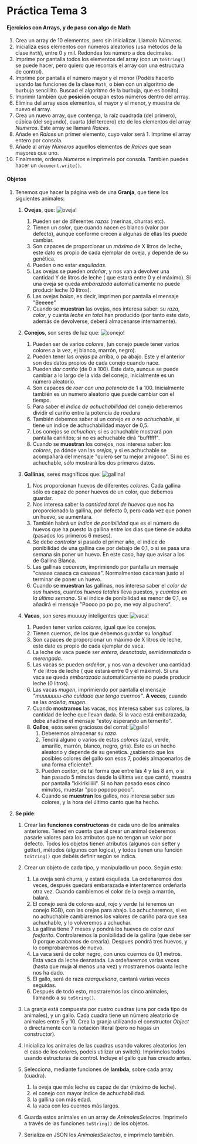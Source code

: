 # Práctica Tema 3

#### **Ejercicios con Arrays, y de paso con algo de Math**
   1. Crea un array de 10 elementos, pero sin inicializar. Llamalo *Números*.
   2. Inicializa esos elementos con números aleatorios (usa métodos de la clase `Math`), entre 0 y mil. Redondea los número a dos decimales.
   4. Imprime por pantalla todos los elementos del array (con un `toString()` se puede hacer, pero quiero que recorrais el array con una estructura de control).
   5. Imprime por pantalla el número mayor  y el menor (Podéis hacerlo usando las funciones de la clase `Math`, o bien con un algoritmo de burbuja sencillito. Buscad el algoritmo de la burbuja, que es bonito).
   6. Imprimir también qué **posición** ocupan estos números dentro del arrray.
   7. Elimina del array esos elementos, el mayor y el menor, y muestra de nuevo el array.
   8. Crea un nuevo array, que contenga, la raíz cuadrada (del primero), cúbica (del segundo), cuarta (del tercero) etc de los elementos del array *Numeros*. Este array se llamará *Raíces*.
   9. Añade en *Raíces* un primer elemento, cuyo valor será 1. Imprime el array entero por consola.
   10. Añade al array *Números* aquellos elementos de *Raíces* que sean mayores que uno.
   11. Finalmente, ordena *Numeros* e imprimelo por consola. Tambien puedes hacer un `document.write()`.


#### Objetos
   1. Tenemos que hacer la página web de una **Granja**, que tiene los siguientes animales:

       1.  **Ovejas**, que: ![oveja!](img/oveja.PNG)
            1. Pueden ser de diferentes *razas* (merinas, churras etc).
            2. Tienen un *color*, que cuando nacen es blanco (valor por defecto), aunque conforme crecen a algunas de ellas les puede cambiar.
            3. Son capaces de proporcionar un *máximo* de X litros de leche, este dato es propio de cada ejemplar de oveja, y depende de su genética. 
            4. Pueden o no estar *esquiladas*.
            5. Las ovejas se pueden *ordeñar*, y nos van a devolver una cantidad Y de litros de leche ( que estará entre 0 y el máximo). Si una oveja se queda *embarazada* automaticamente no puede producir leche (0 litros).
            6. Las ovejas *balan*, es decir, imprimen por pantalla el mensaje "Beeeee"
            7. Cuando se **muestran** las ovejas, nos interesa saber: su *raza*, *color*, y cuanta *leche en total* han producido (por tanto este dato, además de devolverse, deberá almacenarse internamente).

       2. **Conejos**, son seres de luz que: ![conejo!](img/conejo.PNG)
            1. Pueden ser de varios *colores*, (un conejo puede tener varios colores a la vez, ej blanco, marrón, negro).
            2. Pueden tener las *orejas* pa arriba, o pa abajo. Este y el anterior son dos datos propios de cada conejo cuando nace.
            3. Pueden *dar cariño* (de 0 a 100). Este dato, aunque se puede cambiar a lo largo de la vida del conejo, inicialmente es un número aleatorio.
            4. Son capaces de *roer con una potencia* de 1 a 100. Inicialmente también es un numero aleatorio que puede cambiar con el tiempo.
            5. Para saber el *índice de achuchabilidad* del conejo deberemos dividir el cariño entre la potencia de roedura
            6.  También debemos saber si un conejo *es o no achuchable*, si tiene un índice de achuchabilidad mayor de 0,5.
            7.  Los conejos se *achuchan*; si es achuchable mostrará pon pantalla cariñitos; si no es achuchable dirá "buffffff".
            8.  Cuando se **muestran** los conejos, nos interesa saber: los *colores*, pa dónde van las *orejas*, y si es achuchable se acompañará del mensaje "quiero ser tu mejor amigooo". Si no es achuchable, sólo mostrará los dos primeros datos.
   
       3. **Gallinas**, seres magníficos que: ![gallina!](img/gallina.jpg)
            1.  Nos proporcionan huevos de diferentes *colores*. Cada gallina sólo es capaz de poner huevos de un color, que debemos guardar. 
            2.  Nos interesa saber la *cantidad total de huevos* que nos ha proporcionado la gallina, por defecto 0, pero cada vez que ponen un huevo, se aumentara. 
            3.  También habrá un *índice de ponibilidad* que es el número de huevos que ha puesto la gallina entre los dias que tiene de adulta (pasados los primeros 6 meses).
            4.  Se debe *controlar* si pasado el primer año, el índice de ponibilidad de una gallina cae por debajo de 0,1, o si se pasa una semana sin poner un huevo. En este caso, hay que avisar a los de Gallina Blanca.
            5.  Las gallinas *cacarean*, imprimiendo por pantalla un mensaje "caaaaa caaaca ca caaaaaa". Normalmenteo cacarean justo al terminar de poner un huevo.
            6.  Cuando se **muestran** las gallinas, nos interesa saber el *color de sus huevos*, cuantos *huevos totales* lleva puestos, y *cuantos en la última semana*. Si el índice de ponibilidad es menor de 0,1, se añadirá el mensaje "Poooo po po po, me voy al puchero".
      1. **Vacas**, son seres muuuuy inteligentes que: ![vaca!](img/vaca.jpg)
            1. Pueden tener varios *colores*, igual que los conejos.
            2. Tienen cuernos, de los que debemos guardar su *longitud*.
            3. Son capaces de proporcionar un máximo de X litros de leche, este dato es propio de cada ejemplar de vaca. 
            4. La leche de vaca puede ser *entera*, *desnatada*, *semidesnatada* o *merengada*.
            5. Las vacas se pueden *ordeñar*, y nos van a devolver una cantidad Y de litros de leche ( que estará entre 0 y el máximo). Si una vaca se queda *embarazada* automaticamente no puede producir leche (0 litros).
            6. Las vacas *mugen*, imprimiendo por pantalla el mensaje *"muuuuuuu-cho cuidado que tengo cuernos"*. **A veces**, cuando se las *ordeña*, *mugen*.
            7. Cuando **mostramos** las vacas, nos interesa saber sus colores, la cantidad de leche que llevan dada. Si la vaca está embarazada, debe añadirse el mensaje "estoy esperando un ternerito".
         2. **Gallos**, esos seres graciosos del corral: ![gallo!](img/gallo.PNG)
            1. Deberemos almacenar su *raza*.
            2. Tendrá alguno o varios de estos *colores* (azul, verde, amarillo, marrón, blanco, negro, gris). Esto es un hecho aleatorio y depende de su genética. ¿sabiendo que los posibles colores del gallo son esos 7, podéis almacenarlos de una forma eficiente?.
            3. Pueden *cantar*, de tal forma que entre las 4 y las 8 am, o si han pasado 5 minutos desde la última vez que cantó, muestra por pantalla "kikirikiiiiii". Si no han pasado esos cinco minutos, muestar "poo popopo pooo".
            4. Cuando se **muestran** los gallos, nos interesa saber sus colores, y la hora del último canto que ha hecho.
         
   2. **Se pide**:
      1. Crear las **funciones constructoras** de cada uno de los animales anteriores. Tened en cuenta que al crear un animal deberemos pasarle valores para los atributos que no tengan un valor por defecto. Todos los objetos tienen atributos (algunos con setter y getter), métodos (algunos con logica), y todos tienen una función `toString()` que debéis definir según se indica.
   
      2. Crear un objeto de cada tipo, y manipuladlo un poco. Según esto:
         1. La oveja será churra, y estará esquilada. La ordeñaremos dos veces, después quedará embarazada e intentaremos ordeñarla otra vez. Cuando cambiemos el color de la oveja a marrón, balará. 
         2. El conejo será de colores azul, rojo y verde (sí tenemos un conejo RGB), con las orejas para abajo. Lo achucharemos, si es no achuchable cambiaremos los valores de cariño para que sea achuchable, y lo volveremos a achuchar.
         3. La gallina tiene 7 meses y pondrá los huevos de color *azul fosforito*. Controlaremos la ponibilidad de la gallina (que debe ser 0 porque acabamos de crearla). Despues pondrá tres huevos, y lo comprobaremos de nuevo.
         4. La vaca será de color negro, con unos cuernos de 0,1 metros. Esta vaca da leche desnatada. La ordeñaremos varias veces (hasta que muja al menos una vez) y mostraremos cuanta leche nos ha dado.
         5. El gallo, será de raza *azarqueliana*, cantará varias veces seguidas.
         6. Después de todo esto, mostraremos los cinco animales, llamando a su `toString()`.
   
  
      3. La granja está compuesta por cuatro cuadras (una por cada tipo de animales), y un gallo. Cada cuadra tiene un número aleatorio de animales entre 5 y 10. Crea la granja utilizando el constructor *Object* o directamente con la notación literal (pero no hagas un constructor).
      4. Inicializa los animales de las cuadras usando valores aleatorios (en el caso de los colores, podeis utilizar un switch). Imprimelos todos usando estructuras de control. Incluye el gallo que has creado antes.
      5. Selecciona, mediante funciones de **lambda**, sobre cada array (cuadra).
         1. la oveja que más leche es capaz de dar (máximo de leche).
         2. el conejo con mayor índice de achuchabilidad.
         3. la gallina con más edad.
         4. la vaca con los cuernos más largos.
      6. Guarda estos animales en un array de *AnimalesSelectos*. Imprimelo a través de las funciones `toString()` de los objetos.
      7.  Serializa en JSON los *AnimalesSelectos*, e imprimelo también.
   
